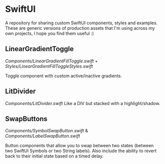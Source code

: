 # SwiftUI
A repository for sharing custom SwiftUI components, styles and examples. These are generic versions of production assets that I'm using across my own projects, I hope you find them useful :)

## LinearGradientToggle
*Components/LinearGradientFillToggle.swift + Styles/LinearGradientFillToggleStyles.swift*

Toggle component with custom active/inactive gradients.

## LitDivider
*Components/LitDivider.swift*
Like a DIV but stacked with a highlight/shadow.

## SwapButtons
*Components/SymbolSwapButton.swift* & *Components/LabelSwapButton.swift*

Button components that allow you to swap between two states (between two SwiftUI Symbols or two String labels). Also include the ability to revert back to their initial state based on a timed delay.

